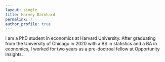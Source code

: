 ```yaml
---
layout: single
title: Harvey Barnhard
permalink: /
author_profile: true
---
```


I am a PhD student in economics at Harvard University.
After graduating from the University of Chicago in 2020 with a BS in statistics and a BA in economics,
I worked for two years as a pre-doctroal fellow at Opportunity Insights.